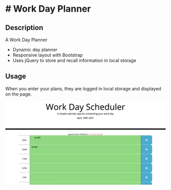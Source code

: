 # # Work Day Planner

## Description

A Work Day Planner

- Dynamic day planner
- Responsive layout with Bootstrap
- Uses jQuery to store and recall information in local storage

## Usage

When you enter your plans, they are logged in local storage and displayed on the page.

![alt text](/Assets/screenShot.png)
